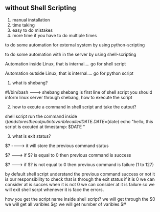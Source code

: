 without Shell Scripting
------------------------------------
1. manual installation
2. time taking 
3. easy to do mistakes
4. more time if you have to do multiple times


to do some automation for external system by using python-scripting

to do some automation with in the server by using shell-scripting

Automation inside Linux, that is internal.... go for shell script

Automation outside Linux, that is internal.... go for python script

1. what is shebang?

#!/bin/bash ---> shebang 
shebang is first line of shell script
you should inform linux server through shebang, how to execute the script 

2. how to excute a command in shell script and take the output?
  
shell script run the command inside $() and stores the output into varible called DATE.
DATE=$(date)
echo "hello, this script is excuted at timestamp: $DATE "

3. what is exit status?

$? ----> it will store the previous command status 

$? ---> if $? is equal to 0 then previous command is success

$? ---> if $? is not equal to 0 then previous command is failure
(1 to 127)

by default shell script understand the previous command success or not it is our responsibility to check that is through the exit status if it is 0 
we can consider at is succes when it is not 0 we can consider at it is failure
so we will exit shell scrpt whenever it is face the errors.


how you get the script name inside shell script?
we will get through the $0
we will get all varibles $@
we will get number of varibles $#